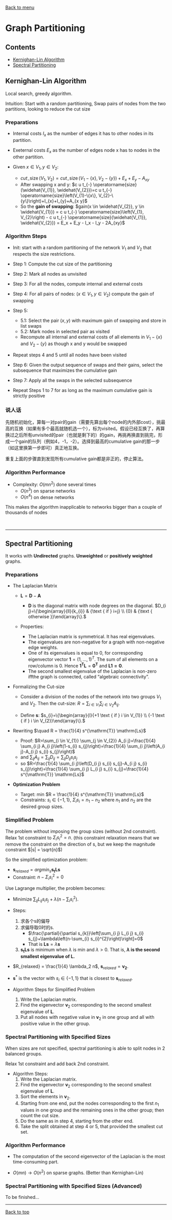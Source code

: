 [Back to menu](/README.md)

<h1 id = "6">Graph Partitioning</h1>

## Contents

- [Kernighan-Lin Algorithm](#1)
- [Spectral Partitioning](#2)

<h2 id = "1">Kernighan-Lin Algorithm</h2>

Local search, greedy algorithm. 

Intuition: Start with a random partitioning, Swap pairs of nodes from the two partitions, looking to reduce the cut size

### Preparations

- Internal costs $I_x$ as the number of edges it has to other nodes in its partition. 

- Exeternal costs $E_x$ as the number of edges node x has to nodes in the other partition. 

- Given $x \in V_1, y \in V_2$: 
    - $c u t_{-} \operatorname{size}\left(V_{1}, V_{2}\right)=c u t_{-} \operatorname{size}\left(V_{1}-\{x\}, V_{2}-\{y\}\right)+E_{x}+E_{y}-A_{x y}$
    - After swapping x and y: 
    $c u t_{-} \operatorname{size}(\widehat{V_{1}}, \widehat{V_{2}})=c u t_{-} \operatorname{size}\left(V_{1}-\{x\}, V_{2}-\{y\}\right)+I_{x}+I_{y}+A_{x y}$
    - So the **gain of swapping**: 
    $gain(x \in \widehat{V_{2}}, y \in \widehat{V_{1}}) = c u t_{-} \operatorname{size}\left(V_{1}, V_{2}\right) - c u t_{-} \operatorname{size}(\widehat{V_{1}}, \widehat{V_{2}}) = E_x + E_y - I_x - I_y - 2A_{xy}$

### Algorithm Steps

- Init: start with a random partitioning of the network $V_1$ and $V_2$ that respects the size restrictions. 

- Step 1: Compute the cut size of the partitioning

- Step 2: Mark all nodes as unvisited

- Step 3: For all the nodes, compute internal and external costs

- Step 4: For all pairs of nodes: ($x \in V_1, y \in V_2$) compute the gain of swapping

- Step 5:
    - 5.1: Select the pair $(x, y)$ with maximum gain of swapping and store in list swaps
    - 5.2: Mark nodes in selected pair as visited
    - Recompute all internal and external costs of all elements in $V_1 - \{x\}$ and $V_2 - \{y\}$ as though x and y would be swapped

- Repeat steps 4 and 5 until all nodes have been visited

- Step 6: Given the output sequence of swaps and their gains, select the subsequence that maximizes the cumulative gain

- Step 7: Apply all the swaps in the selected subsequence

- Repeat Steps 1 to 7 for as long as the maximum cumulative gain is strictly positive

### 说人话

先随机初始化，算每一对pair的gain（需要先算出每个node的内外部cost），挑最高的互换（如果有多个最高就随机选一个），标为visited。假设已经互换了，再算换过之后所有unvisited的pair（也就是剩下的）的gain，再挑再换直到挑完，形成一个gain的队列（例如4，-1，-2）。选择到最高的cumulative gain的那一步（如这里换第一步即可）真正地互换。

重复上面的步骤直到发现所有cumulative gain都是非正的，停止算法。

### Algorithm Performance

- Complexity: $O(mn^2)$ done several times
    - $O(n^3)$ on sparse networks
    - $O(n^4)$ on dense networks

This makes the algorithm inapplicable to networks bigger than a couple of thousands of nodes

&nbsp;

---

<h2 id = "2">Spectral Partitioning</h2>

It works with **Undirected** graphs. **Unweighted** or **positively weighted** graphs.

### Preparations

- The Laplacian Matrix

    - $\mathbf{L} = \mathbf{D} - \mathbf{A}$
        - $\mathbf{D}$ is the diagonal matrix with node degrees on the diagonal. $D_{i j}=\{\begin{array}{ll}{k_{i}} & {\text { if } i=j} \\ {0} & {\text { otherwise }}\end{array}\}.$
        
    - Properties: 
        - The Laplacian matrix is symmetrical. It has real eigenvalues. 
        - The eigenvalues are non-negative for a graph with non-negative edge weights. 
        - One of its eigenvalues is equal to 0, for corresponding eigenvector vector $\mathbf{1} = (1,...,1)^T$. The sum of all elements on a row/column is 0. Hence $\mathbf{1^TL} = \mathbf{0^T}$ and $\mathbf{L1 = 0}$. 
        - The second smallest eigenvalue of the Laplacian is non-zero iffthe graph is connected, called “algebraic connectivity”. 

- Formalizing the Cut-size

    - Consider a division of the nodes of the network into two groups $V_1$ and $V_2$. Then the cut-size: $R=\sum_{i \in V_{1}} \sum_{j \in V_{2}} A_{i j}$. 

    - Define $\mathbf{s}$: $s_{i}=\{\begin{array}{l}{+1 \text { if } i \in V_{1}} \\ {-1 \text { if } i \in V_{2}}\end{array}\}.$

- Rewriting $\quad R = \frac{1}{4} s^{\mathrm{T}} \mathrm{Ls}$

    - Proof: $R=\sum_{i \in V_{1}} \sum_{j \in V_{2}} A_{i j}=\frac{1}{4} \sum_{i j} A_{i j}\left(1-s_{i} s_{j}\right)=\frac{1}{4} \sum_{i j}\left(A_{i j}-A_{i j} s_{i} s_{j}\right)$
    - and $\sum_{i j} A_{i j}=\sum_{i j} D_{i j}=\sum_{i j} D_{i j} s_{i} s_{j}$
    - so $R=\frac{1}{4} \sum_{i j}\left(D_{i j} s_{i} s_{j}-A_{i j} s_{i} s_{j}\right)=\frac{1}{4} \sum_{i j} L_{i j} s_{i} s_{j}=\frac{1}{4} s^{\mathrm{T}} \mathrm{Ls}$

- **Optimization Problem**
    - Target: min $R = \frac{1}{4} s^{\mathrm{T}} \mathrm{Ls}$
    - Constraints: $s_i \in \{-1, 1\}$, $\Sigma_is_i = n_1 - n_2$ where $n_1$ and $n_2$ are the desired group sizes. 

### **Simplified Problem**

The problem without imposing the group sizes (without 2nd constraint). Relax 1st constraint to $\Sigma_is_i^2 = n$. (this constraint relaxation means that we remove the constraint on the direction of s, but we keep the magnitude constraint $|s| = \sqrt{n}$) 

So the simplified optimization problem: 

- $\mathbf{s}_{relaxed} = argmin_s \mathbf{s_tLs}$
- Constraint: $n - \Sigma_i s_i^2 = 0$

Use Lagrange multiplier, the problem becomes: 

- Minimize $\sum_{i j} L_{i j} s_{i} s_{j}+\lambda\left(n-\sum_{i} s_{i}^{2}\right)$. 

- Steps: 
    1. 求各个s的偏导
    2. 求偏导取0时的s. 
        - $\frac{\partial}{\partial s_{k}}\left[\sum_{i j} L_{i j} s_{i} s_{j}+\lambda\left(n-\sum_{i} s_{i}^{2}\right)\right]=0$
        - That is $\mathbf{Ls} = \lambda \mathbf{s}$
    3. $\mathbf{s_tLs}$ is minimum when $\lambda$ is min and $\lambda > 0$. That is, **$\lambda$ is the second smallest eigenvalue of $\mathbf{L}$.**

- $R_{relaxed} = \frac{1}{4} \lambda_2 n$, $\mathbf{s}_{relaxed} = \mathbf{v_2}$.
 
- $\mathbf{s}^*$ is the vector with $s_i \in \{-1, 1\}$ that is closest to $\mathbf{s}_{relaxed}$. 

- Algorithm Steps for Simplified Problem

    1. Write the Laplacian matrix. 
    2. Find the eigenvector $\mathbf{v}_2$ corresponding to the second smallest eigenvalue of $\mathbf{L}$. 
    3. Put all nodes with negative value in $\mathbf{v}_2$ in one group and all with positive value in the other group. 

### Spectral Partitioning **with Specified Sizes**

When sizes are not specified, spectral partitioning is able to split nodes in 2 balanced groups.

Relax 1st constraint and add back 2nd constraint. 

- Algorithm Steps: 
    1. Write the Laplacian matrix. 
    2. Find the eigenvector $\mathbf{v}_2$ corresponding to the second smallest eigenvalue of $\mathbf{L}$. 
    3. Sort the elements in $\mathbf{v}_2$. 
    4. Starting from one end, put the nodes corresponding to the first $n_1$ values in one group and the remaining ones in the other group; then count the cut size. 
    5. Do the same as in step 4, starting from the other end. 
    6. Take the split obtained at step 4 or 5, that provided the smallest cut set.

### Algorithm Performance

- The computation of the second eigenvector of the Laplacian is the most time-consuming part. 

- $O(mn) \to O(n^2)$ on sparse graphs. (Better than Kernighan-Lin)

### Spectral Partitioning with Specified Sizes (Advanced)

To be finished...

---

[Back to top](#6)